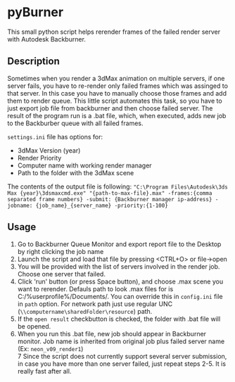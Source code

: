 # pyBurner
This small python script helps rerender frames of the failed render server with Autodesk Backburner.
## Description
Sometimes when you render a 3dMax animation on multiple servers, if one server fails, you have to re-render only failed frames which was assinged to that server.
In this case you have to manually choose those frames and add them to render queue.
This little script automates this task, so you have to just export job file from backburner and then choose failed server. The result of the program run is a .bat file, which, when executed, adds new job to the Backburber queue with all failed frames.

`settings.ini` file has options for:
* 3dMax Version (year)
* Render Priority
* Computer name with working render manager
* Path to the folder with the 3dMax scene

The contents of the output file is following:
`"C:\Program Files\Autodesk\3ds Max {year}\3dsmaxcmd.exe" "{path-to-max-file}.max" -frames:{comma separated frame numbers} -submit: {Backburner manager ip-address} -jobname: {job_name}_{server_name} -priority:{1-100}`

## Usage
1. Go to Backburner Queue Monitor and export report file to the Desktop by right clicking the job name
2. Launch the script and load that file by pressing <CTRL+O> or file->open
3. You will be provided with the list of servers involved in the render job. Choose one server that failed.
4. Click 'run' button (or press Space button), and choose .max scene you want to rerender. Defauls path to look .max files for is C:/%userprofile%/Documents/. You can override this in `config.ini` file in `path` option. For network path just use regular UNC (`\\computername\sharedFolder\resource`) path.
5. If the `open result` checkbutton is checked, the folder with .bat file will be opened. 
6. When you run this .bat file, new job should appear in Backburner monitor. Job name is inherited from original job plus failed server name (Ex: `neon_v09_render1`)    
7 Since the script does not currently support several server submission, in case you have more than one server failed, just repeat steps 2-5. It is really fast after all.